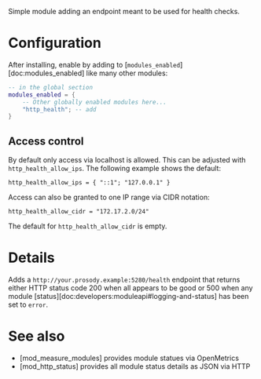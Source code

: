 Simple module adding an endpoint meant to be used for health checks.

# Configuration

After installing, enable by adding to [`modules_enabled`][doc:modules_enabled] like many other modules:

``` lua
-- in the global section
modules_enabled = {
    -- Other globally enabled modules here...
    "http_health"; -- add
}
```

## Access control

By default only access via localhost is allowed. This can be adjusted with `http_health_allow_ips`. The following example shows the default:

```
http_health_allow_ips = { "::1"; "127.0.0.1" }
```

Access can also be granted to one IP range via CIDR notation:

```
http_health_allow_cidr = "172.17.2.0/24"
```

The default for `http_health_allow_cidr` is empty.

# Details

Adds a `http://your.prosody.example:5280/health` endpoint that returns either HTTP status code 200 when all appears to be good or 500 when any module
[status][doc:developers:moduleapi#logging-and-status] has been set to `error`.

# See also

- [mod_measure_modules] provides module statues via OpenMetrics
- [mod_http_status] provides all module status details as JSON via HTTP
